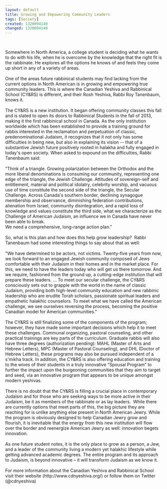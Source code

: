 ```yaml
---
layout: default
title: Growing and Empowering Community Leaders
tags: [Society]
created: 1320094140
changed: 1320094140
---
```

<p>
	&nbsp;</p>
<div>
	Somewhere in North America, a college student is deciding what he wants to do with his life, when he is overcome by the knowledge that the right fit is the rabbinate. He explores all the options he knows of and feels they come up short in any of a variety of areas.&nbsp;</div>
<div>
	&nbsp;</div>
<div>
	One of the areas future rabbinical students may find lacking from the current options in North American is in growing and empowering true community leaders. This is where the Canadian Yeshiva and Rabbinical School (CY&amp;RS) is different, and their Rosh Yeshiva, Rabbi Roy Tanenbaum, knows it. &nbsp;</div>
<div>
	&nbsp;</div>
<div>
	The CY&amp;RS is a new institution. It began offering community classes this fall and is slated to open its doors to Rabbinical Students in the fall of 2013, making it the first rabbinical school in Canada. As the only institution worldwide which has been established to provide a training ground for rabbis interested in the reclamation and perpetuation of classic, predenominational Judaism, it recognizes that it not only has some difficulties in being new, but also in explaining its vision -- that of a substantive Jewish future positively rooted in halakha and fully engaged in today&#39;s open society. When asked to expound on the difficulties, Rabbi Tanenbaum said:</div>
<div>
	&nbsp;</div>
<div>
	&quot;Think of a triangle. Growing polarization between the Orthodox and the more liberal denominations is consuming our community, representing one edge of the triangle, the Jewish Challenge. Attitudes of sovereign-self and entitlement, material and political idolatry, celebrity worship, and vacuous use of time constitute the second side of the triangle, the Secular Challenge. Across Canada&#39;s southern border, declining synagogue membership and observance, diminishing federation contributions, alienation from Israel, community disintegration, and a rapid loss of knowledge and values constitute the third side, what we characterize as the Challenge of American Judaism, an influence we in Canada have never been able to break.&nbsp;</div>
<div>
	We need a comprehensive, long-range action plan.&quot;</div>
<div>
	&nbsp;</div>
<div>
	So, what is this plan and how does this help grow leadership? &nbsp;Rabbi Tanenbaum had some interesting things to say about that as well: &nbsp;</div>
<div>
	&nbsp;</div>
<div>
	&quot;We have determined to be actors, not victims. Twenty-five years from now, we look forward to an engaged Jewish community composed of Jews comfortable with their Judaism in their homes and in the market place. For this, we need to have the leaders today who will get us there tomorrow. And we require, fashioned from the ground up, a cutting-edge institution that will prepare these leaders. &hellip; To meet our secular challenge, the CY&amp;RS consciously sets out to grapple with the world in the name of classic Judaism, providing both high-level community education and new rabbinic leadership who are erudite Torah scholars, passionate spiritual leaders and empathetic halakhic counselors. To meet what we have called the American challenge, we see ourselves reversing the process, becoming the positive Canadian model for American communities.&quot;</div>
<div>
	&nbsp;</div>
<div>
	The CY&amp;RS is still finalizing some of the components of the program; however, they have made some important decisions which help it to meet these challenges. Communal organizing, pastoral counseling, and other practical trainings are key parts of the curriculum. Graduate rabbis will also have three degrees (authorization pending): MAHL (Master of Arts and Hebrew Letters), MPC (Master of Pastoral Counseling), and DHL (Doctor of Hebrew Letters), these programs may also be pursued independent of a s&#39;mikha track. In addition, the CY&amp;RS is also offering education and training to the wives of their students in a truly innovative &ldquo;Spousal Program&rdquo; to further the impact upon the burgeoning communities that they aim to target and seed, via an innovative program that appears to be unique amongst modern yeshivas.</div>
<div>
	&nbsp;</div>
<div>
	There is no doubt that the CY&amp;RS is filling a crucial place in contemporary Judaism and for those who are seeking ways to be more active in their Judaism, be it as members of the rabbinate or as lay leaders. &nbsp;While there are currently options that meet parts of this, the big picture they are reaching for is unlike anything else present in North American Jewry. While the program is obviously designed to help Canadian Jewry grow and flourish, it is inevitable that the energy from this new institution will flow over the border and reenergize American Jewry as well: innovation begets innovation.</div>
<div>
	&nbsp;</div>
<div>
	As one future student notes, it is the only place to grow as a person, a Jew, and a leader of the community living a modern yet halakhic lifestyle while getting advanced academic degrees. The entire program and its approach to Judaism, is beyond innovative &ndash; it will transform Judaism as we know it.</div>
<div>
	&nbsp;</div>
<div>
	For more information about the Canadian Yeshiva and Rabbinical School visit their website (http://www.cdnyeshiva.org/) or follow them on Twitter (@cdnyeshiva)</div>
<div>
	&nbsp;</div>
